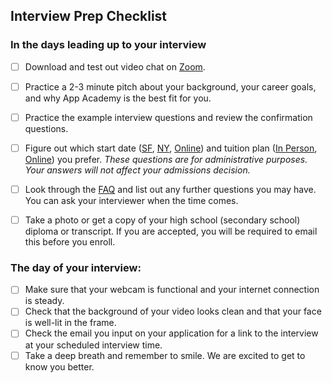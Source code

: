 ## Interview Prep Checklist

### In the days leading up to your interview

* [ ] Download and test out video chat on [Zoom][zoom]. 
* [ ] Practice a 2-3 minute pitch about your background, your career goals, and why App Academy is the best fit for you.
* [ ] Practice the example interview questions and review the confirmation questions.
* [ ] Figure out which start date ([SF][sf], [NY][ny], [Online][online]) and tuition plan ([In Person][in-person-tuition], [Online][online-tuition]) you prefer. *These questions are for administrative purposes. Your answers will not affect your admissions decision.*
* [ ] Look through the [FAQ][faq] and list out any further questions you may have. You can ask your interviewer when the time comes.
* [ ] Take a photo or get a copy of your high school (secondary school) diploma or transcript. If you are accepted, you will be required to email this before you enroll.


### The day of your interview:

- [ ] Make sure that your webcam is functional and your internet connection is steady.
- [ ] Check that the background of your video looks clean and that your face is well-lit in the frame.
- [ ] Check the email you input on your application for a link to the interview at your scheduled interview time.
- [ ] Take a deep breath and remember to smile. We are excited to get to know you better.

[zoom]: www.zoom.us
[sf]: https://www.appacademy.io/immersive/dates?location=san-francisco
[ny]: https://www.appacademy.io/immersive/dates?location=new-york-city
[online]: https://www.appacademy.io/immersive/dates?location=online
[in-person-tuition]: https://s3-us-west-1.amazonaws.com/appacademy.io/Tuition+Plans.pdf
[online-tuition]: https://appacademy.zendesk.com/hc/en-us/articles/360010568013-What-is-the-cost-of-the-Full-Time-Plan-What-payment-options-do-I-have-
[faq]: https://appacademy.zendesk.com/hc/en-us/categories/202737947-Full-Time-Immersive
